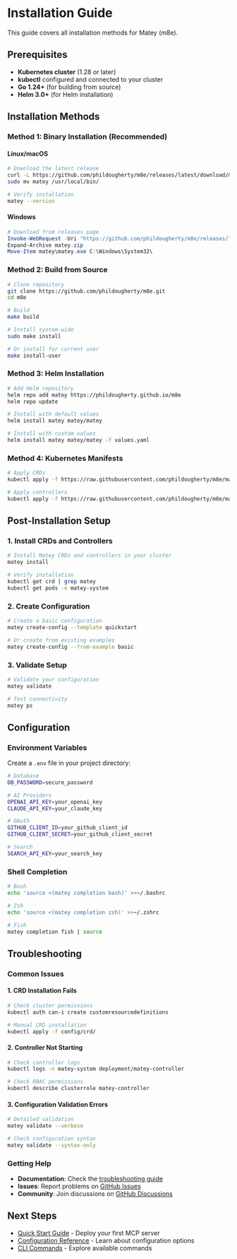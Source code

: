 # Installation Guide

This guide covers all installation methods for Matey (m8e).

## Prerequisites

- **Kubernetes cluster** (1.28 or later)
- **kubectl** configured and connected to your cluster
- **Go 1.24+** (for building from source)
- **Helm 3.0+** (for Helm installation)

## Installation Methods

### Method 1: Binary Installation (Recommended)

#### Linux/macOS

```bash
# Download the latest release
curl -L https://github.com/phildougherty/m8e/releases/latest/download/matey-linux-amd64.tar.gz | tar xz
sudo mv matey /usr/local/bin/

# Verify installation
matey --version
```

#### Windows

```powershell
# Download from releases page
Invoke-WebRequest -Uri "https://github.com/phildougherty/m8e/releases/latest/download/matey-windows-amd64.zip" -OutFile "matey.zip"
Expand-Archive matey.zip
Move-Item matey\matey.exe C:\Windows\System32\
```

### Method 2: Build from Source

```bash
# Clone repository
git clone https://github.com/phildougherty/m8e.git
cd m8e

# Build
make build

# Install system-wide
sudo make install

# Or install for current user
make install-user
```

### Method 3: Helm Installation

```bash
# Add Helm repository
helm repo add matey https://phildougherty.github.io/m8e
helm repo update

# Install with default values
helm install matey matey/matey

# Install with custom values
helm install matey matey/matey -f values.yaml
```

### Method 4: Kubernetes Manifests

```bash
# Apply CRDs
kubectl apply -f https://raw.githubusercontent.com/phildougherty/m8e/main/config/crd/

# Apply controllers
kubectl apply -f https://raw.githubusercontent.com/phildougherty/m8e/main/k8s/
```

## Post-Installation Setup

### 1. Install CRDs and Controllers

```bash
# Install Matey CRDs and controllers in your cluster
matey install

# Verify installation
kubectl get crd | grep matey
kubectl get pods -n matey-system
```

### 2. Create Configuration

```bash
# Create a basic configuration
matey create-config --template quickstart

# Or create from existing examples
matey create-config --from-example basic
```

### 3. Validate Setup

```bash
# Validate your configuration
matey validate

# Test connectivity
matey ps
```

## Configuration

### Environment Variables

Create a `.env` file in your project directory:

```bash
# Database
DB_PASSWORD=secure_password

# AI Providers
OPENAI_API_KEY=your_openai_key
CLAUDE_API_KEY=your_claude_key

# OAuth
GITHUB_CLIENT_ID=your_github_client_id
GITHUB_CLIENT_SECRET=your_github_client_secret

# Search
SEARCH_API_KEY=your_search_key
```

### Shell Completion

```bash
# Bash
echo 'source <(matey completion bash)' >>~/.bashrc

# Zsh
echo 'source <(matey completion zsh)' >>~/.zshrc

# Fish
matey completion fish | source
```

## Troubleshooting

### Common Issues

#### 1. CRD Installation Fails

```bash
# Check cluster permissions
kubectl auth can-i create customresourcedefinitions

# Manual CRD installation
kubectl apply -f config/crd/
```

#### 2. Controller Not Starting

```bash
# Check controller logs
kubectl logs -n matey-system deployment/matey-controller

# Check RBAC permissions
kubectl describe clusterrole matey-controller
```

#### 3. Configuration Validation Errors

```bash
# Detailed validation
matey validate --verbose

# Check configuration syntax
matey validate --syntax-only
```

### Getting Help

- **Documentation**: Check the [troubleshooting guide](../troubleshooting.md)
- **Issues**: Report problems on [GitHub Issues](https://github.com/phildougherty/m8e/issues)
- **Community**: Join discussions on [GitHub Discussions](https://github.com/phildougherty/m8e/discussions)

## Next Steps

- [Quick Start Guide](quick-start.md) - Deploy your first MCP server
- [Configuration Reference](../configuration/matey-yaml.md) - Learn about configuration options
- [CLI Commands](../cli/commands-overview.md) - Explore available commands
